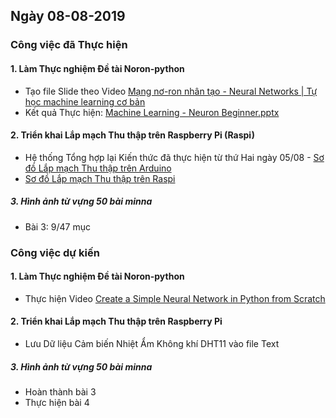 ## Ngày 08-08-2019

### Công việc đã Thực hiện

#### 1. Làm Thực nghiệm Đề tài Noron-python

- Tạo file Slide theo Video [Mạng nơ-ron nhân tạo - Neural Networks | Tự học machine learning cơ bản](https://www.youtube.com/watch?v=EvilOcumRM8)
- Kết quả Thực hiện: [Machine Learning - Neuron Beginner.pptx](https://drive.google.com/open?id=1rOeeWThGEIxiDp612FhFDXsA_QO6N9Nb)

#### 2. Triển khai Lắp mạch Thu thập trên Raspberry Pi (Raspi)

- Hệ thống Tổng hợp lại Kiến thức đã thực hiện từ thứ Hai ngày 05/08 - [Sơ đồ Lắp mạch Thu thập trên Arduino](https://drive.google.com/open?id=1eGwCbYKdSw-njMd2NsBCuo5itXQ1q4yQ)
- [Sơ đồ Lắp mạch Thu thập trên Raspi](https://drive.google.com/open?id=15l-loSCQve58tXH8hieSeFIFvKbIAOG3)

##### 3. Hình ảnh từ vựng 50 bài minna

- Bài 3: 9/47 mục

### Công việc dự kiến

#### 1. Làm Thực nghiệm Đề tài Noron-python

- Thực hiện Video [Create a Simple Neural Network in Python from Scratch](https://www.youtube.com/watch?v=kft1AJ9WVDk)

#### 2. Triển khai Lắp mạch Thu thập trên Raspberry Pi

- Lưu Dữ liệu Cảm biến Nhiệt Ẩm Không khí DHT11 vào file Text

##### 3. Hình ảnh từ vựng 50 bài minna

- Hoàn thành bài 3
- Thực hiện bài 4

